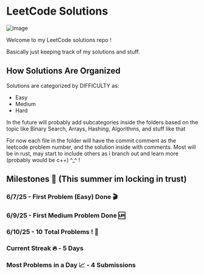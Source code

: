 # LeetCode Solutions
![image](https://github.com/user-attachments/assets/67c0c490-573b-4daa-8fcc-23b5928b5395)

Welcome to my LeetCode solutions repo !  

Basically just keeping track of my solutions and stuff.

## How Solutions Are Organized

Solutions are categorized by DIFFICULTY as:
- Easy
- Medium
- Hard

In the future will probably add subcategories inside the folders based on the topic like Binary Search, Arrays, Hashing, Algorithms, and stuff like that

For now each file in the folder will have the commit comment as the leetcode problem number, and the solution inside with comments. Most will be in rust, may start to include others as i branch out and learn more (probably would be c++) ^_^ !


## Milestones 💫 (This summer im locking in trust)

### 6/7/25 - First Problem (Easy) Done 🎬   
### 6/9/25 - First Medium Problem Done 🆙
### 6/10/25 - 10 Total Problems ! 🎉
### Current Streak 🔥 - 5 Days  
### Most Problems in a Day 📈 - 4 Submissions  


